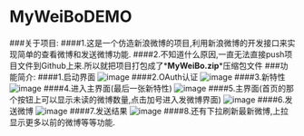 MyWeiBoDEMO
===========
###关于项目:
####1.这是一个仿造新浪微博的项目,利用新浪微博的开发接口来实现简单的查看微博和发送微博功能.
####2.不知道什么原因,一直无法直接push项目文件到Github上来.所以就把项目打包成了*__MyWeiBo.zip__*压缩包文件
###功能简介:
####1.启动界面
 ![image](https://raw.githubusercontent.com/lsysun1/MyWeiBoDEMO/master/示例图片/程序启动.png)
####2.OAuth认证
 ![image](https://raw.githubusercontent.com/lsysun1/MyWeiBoDEMO/master/示例图片/OAuth认证.png)
####3.新特性
 ![image](https://raw.githubusercontent.com/lsysun1/MyWeiBoDEMO/master/示例图片/新特性.png)
####4.进入主界面(最后一张新特性)
 ![image](https://raw.githubusercontent.com/lsysun1/MyWeiBoDEMO/master/示例图片/进入主界面.png)
####5.主界面(首页的那个按钮上可以显示未读的微博数量,点击加号进入发微博界面)
 ![image](https://raw.githubusercontent.com/lsysun1/MyWeiBoDEMO/master/示例图片/主界面.png)
####6.发送微博
 ![image](https://raw.githubusercontent.com/lsysun1/MyWeiBoDEMO/master/示例图片/发送微博.png)
####7.发送结果
 ![image](https://raw.githubusercontent.com/lsysun1/MyWeiBoDEMO/master/示例图片/发送结果.png)
####8.还有下拉刷新最新微博,上拉显示更多以前的微博等等功能.